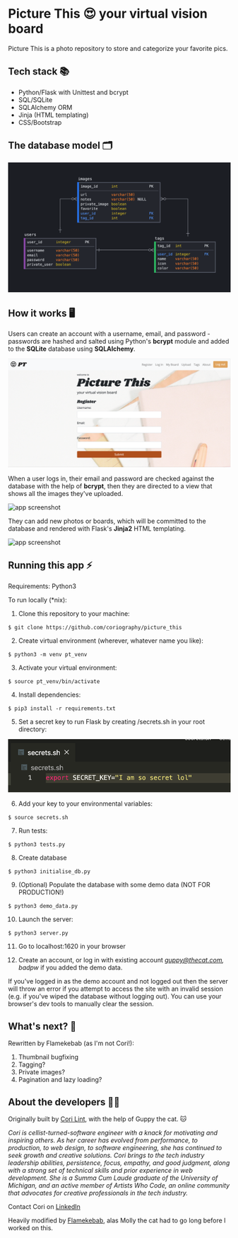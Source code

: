 # Picture This :heart_eyes: your virtual vision board

Picture This is a photo repository to store and categorize your favorite pics.


## Tech stack :books:  
* Python/Flask with Unittest and bcrypt
* SQL/SQLite
* SQLAlchemy ORM
* Jinja (HTML templating)
* CSS/Bootstrap


## The database model :card_index_dividers:

![app screenshot](/static/img/model_pt_v1.png)


## How it works :desktop_computer:

Users can create an account with a username, email, and password - passwords are hashed and salted using Python's **bcrypt** module and added to the **SQLite** database using **SQLAlchemy**.

![app screenshot](/static/img/pt_img_register.png)

When a user logs in, their email and password are checked against the database with the help of **bcrypt**, then they are directed to a view that shows all the images they've uploaded.

![app screenshot](/static/img/pt_gif_login.gif)

They can add new photos or boards, which will be committed to the database and rendered with Flask's **Jinja2** HTML templating.

![app screenshot](/static/img/pt_gif_tag.gif)


## Running this app :zap:

Requirements:
Python3

To run locally (*nix):

1. Clone this repository to your machine:

```
$ git clone https://github.com/coriography/picture_this
```

2. Create virtual environment (wherever, whatever name you like):

```
$ python3 -m venv pt_venv
```

3. Activate your virtual environment:

```
$ source pt_venv/bin/activate
```

4. Install dependencies:

```
$ pip3 install -r requirements.txt
```

5. Set a secret key to run Flask by creating /secrets.sh in your root directory:

![app screenshot](/static/img/secret_key.png)

6. Add your key to your environmental variables:

```
$ source secrets.sh
```

7. Run tests:

```
$ python3 tests.py
```

8. Create database

```
$ python3 initialise_db.py
```

9. (Optional) Populate the database with some demo data (NOT FOR PRODUCTION!)

```
$ python3 demo_data.py
```

10. Launch the server:

```
$ python3 server.py
```

11. Go to localhost:1620 in your browser

12. Create an account, or log in with existing account *guppy@thecat.com, badpw* if you added the demo data.

If you've logged in as the demo account and not logged out then the server will throw an error if you attempt to
access the site with an invalid session (e.g. if you've wiped the database without logging out).
You can use your browser's dev tools to manually clear the session.

## What's next? :thinking:

Rewritten by Flamekebab (as I'm not Cori!):

1. Thumbnail bugfixing
2. Tagging?
3. Private images?
4. Pagination and lazy loading?

## About the developers :woman_technologist:

Originally built by [Cori Lint](https://github.com/coriography), with the help of Guppy the cat. :cat:

*Cori is cellist-turned-software engineer with a knack for motivating and inspiring others. As her career has evolved from performance, to production, to web design, to software engineering, she has continued to seek growth and creative solutions. Cori brings to the tech industry leadership abilities, persistence, focus, empathy, and good judgment, along with a strong set of technical skills and prior experience in web development. She is a Summa Cum Laude graduate of the University of Michigan, and an active member of Artists Who Code, an online community that advocates for creative professionals in the tech industry.*

Contact Cori on [LinkedIn](https://www.linkedin.com/in/cori-lint/)

Heavily modified by [Flamekebab](https://toot.wales/@Flamekebab), alas Molly the cat had to go long before I worked on this.

